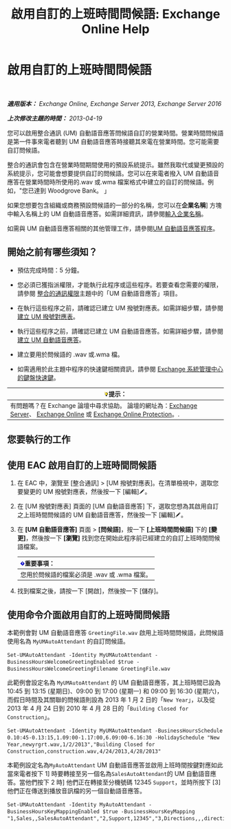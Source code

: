 ﻿---
title: '啟用自訂的上班時間問候語: Exchange Online Help'
TOCTitle: 啟用自訂的上班時間問候語
ms:assetid: a2272b7d-de88-4d3f-81e6-ad81f0ee6c5e
ms:mtpsurl: https://technet.microsoft.com/zh-tw/library/Bb232152(v=EXCHG.150)
ms:contentKeyID: 50554041
ms.date: 05/23/2018
mtps_version: v=EXCHG.150
ms.translationtype: MT
---

# 啟用自訂的上班時間問候語

 

_**適用版本：** Exchange Online, Exchange Server 2013, Exchange Server 2016_

_**上次修改主題的時間：** 2013-04-19_

您可以啟用整合通訊 (UM) 自動語音應答問候語自訂的營業時間。營業時間問候語是第一件事來電者聽到 UM 自動語音應答時接聽其來電在營業時間。您可能需要自訂問候語。

整合的通訊會包含在營業時間期間使用的預設系統提示。雖然我取代或變更預設的系統提示，您可能會想要提供自訂的問候語。您可以在來電者撥入 UM 自動語音應答在營業時間時所使用的.wav 或.wma 檔案格式中建立的自訂的問候語。例如，"您已達到 Woodgrove Bank。 」

如果您想要包含組織或商務預設問候語的一部分的名稱，您可以在**企業名稱**\] 方塊中輸入名稱上的 UM 自動語音應答。如需詳細資訊，請參閱[輸入企業名稱](enter-a-business-name-exchange-2013-help.md)。

如需與 UM 自動語音應答相關的其他管理工作，請參閱[UM 自動語音應答程序](um-auto-attendant-procedures-exchange-2013-help.md)。

## 開始之前有哪些須知？

  - 預估完成時間：5 分鐘。

  - 您必須已獲指派權限，才能執行此程序或這些程序。若要查看您需要的權限，請參閱 [整合的通訊權限](unified-messaging-permissions-exchange-2013-help.md)主題中的「UM 自動語音應答」項目。

  - 在執行這些程序之前，請確認已建立 UM 撥號對應表。如需詳細步驟，請參閱[建立 UM 撥號對應表](create-a-um-dial-plan-exchange-2013-help.md)。

  - 執行這些程序之前，請確認已建立 UM 自動語音應答。如需詳細步驟，請參閱[建立 UM 自動語音應答](create-a-um-auto-attendant-exchange-2013-help.md)。

  - 建立要用於問候語的 .wav 或.wma 檔。

  - 如需適用於此主題中程序的快速鍵相關資訊，請參閱 [Exchange 系統管理中心的鍵盤快速鍵](keyboard-shortcuts-in-the-exchange-admin-center-exchange-online-protection-help.md)。

<table>
<thead>
<tr class="header">
<th><img src="images/Bb124558.tip(EXCHG.150).gif" title="提示" alt="提示" />提示：</th>
</tr>
</thead>
<tbody>
<tr class="odd">
<td>有問題嗎？在 Exchange 論壇中尋求協助。 論壇的網址為：<a href="https://go.microsoft.com/fwlink/p/?linkid=60612">Exchange Server</a>、 <a href="https://go.microsoft.com/fwlink/p/?linkid=267542">Exchange Online</a> 或 <a href="https://go.microsoft.com/fwlink/p/?linkid=285351">Exchange Online Protection</a>。.</td>
</tr>
</tbody>
</table>


## 您要執行的工作

## 使用 EAC 啟用自訂的上班時間問候語

1.  在 EAC 中，瀏覽至 \[整合通訊\] \> \[UM 撥號對應表\]。在清單檢視中，選取您要變更的 UM 撥號對應表，然後按一下 \[編輯\]![編輯圖示](images/JJ218640.6f53ccb2-1f13-4c02-bea0-30690e6ea71d(EXCHG.150).gif "編輯圖示")。

2.  在 \[UM 撥號對應表\] 頁面的 \[UM 自動語音應答\] 下，選取您想為其啟用自訂之上班時間問候語的 UM 自動語音應答，然後按一下 \[編輯\]![編輯圖示](images/JJ218640.6f53ccb2-1f13-4c02-bea0-30690e6ea71d(EXCHG.150).gif "編輯圖示")。

3.  在 **\[UM 自動語音應答\]** 頁面 \> **\[問候語\]**，按一下 **\[上班時間問候語\]** 下的 **\[變更\]**，然後按一下 **\[瀏覽\]** 找到您在開始此程序前已經建立的自訂上班時間問候語檔案。
    
    <table>
    <thead>
    <tr class="header">
    <th><img src="images/Bb124558.important(EXCHG.150).gif" title="重要事項" alt="重要事項" />重要事項：</th>
    </tr>
    </thead>
    <tbody>
    <tr class="odd">
    <td>您用於問候語的檔案必須是 .wav 或 .wma 檔案。</td>
    </tr>
    </tbody>
    </table>


4.  找到檔案之後，請按一下 \[開啟\]，然後按一下 \[儲存\]。

## 使用命令介面啟用自訂的上班時間問候語

本範例會對 UM 自動語音應答 `GreetingFile.wav` 啟用上班時間問候語，此問候語使用名為 `MyUMAutoAttendant` 的自訂問候語。

    Set-UMAutoAttendant -Identity MyUMAutoAttendant -BusinessHoursWelcomeGreetingEnabled $true -BusinessHoursWelcomeGreetingFilename GreetingFile.wav

此範例會設定名為 `MyUMAutoAttendant` 的 UM 自動語音應答，其上班時間已設為 10:45 到 13:15 (星期日)、09:00 到 17:00 (星期一) 和 09:00 到 16:30 (星期六)，而假日時間及其關聯的問候語則設為 2013 年 1 月 2 日的「`New Year`」，以及從 2013 年 4 月 24 日到 2010 年 4 月 28 日的「`Building Closed for Construction`」。

    Set-UMAutoAttendant -Identity MyUMAutoAttendant -BusinessHoursSchedule 0.10:45-0.13:15,1.09:00-1.17:00,6.09:00-6.16:30 -HolidaySchedule "New Year,newyrgrt.wav,1/2/2013","Building Closed for Construction,construction.wav,4/24/2013,4/28/2013"

本範例設定名為`MyAutoAttendant` UM 自動語音應答並啟用上班時間按鍵對應如此當來電者按下 1\] 時要轉接至另一個名為`SalesAutoAttendant`的 UM 自動語音應答。當他們按下 2 時\] 他們正在轉接至分機號碼 12345 `Support`，並時所按下 \[3\] 他們正在傳送到播放音訊檔的另一個自動語音應答。

    Set-UMAutoAttendant -Identity MyAutoAttendant - BusinessHoursKeyMappingEnabled $true -BusinessHoursKeyMapping "1,Sales,,SalesAutoAttendant","2,Support,12345","3,Directions,,,directions.wav"


